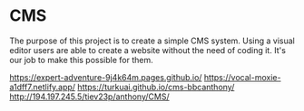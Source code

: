 # CMS

The purpose of this project is to create a simple CMS system. Using a visual editor users are able to create a website without the need of coding it. It's our job to make this possible for them.
 
https://expert-adventure-9j4k64m.pages.github.io/ 
https://vocal-moxie-a1dff7.netlify.app/ 
https://turkuai.github.io/cms-bbcanthony/
http://194.197.245.5/tiev23p/anthony/CMS/

